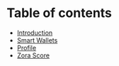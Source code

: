 # Table of contents

- [Introduction](README.md)
- [Smart Wallets](smart-wallets.md)
- [Profile](myco-profile.md)
- [Zora Score](zora-score.md)
